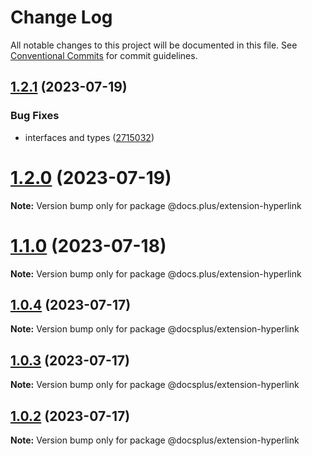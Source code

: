 # Change Log

All notable changes to this project will be documented in this file.
See [Conventional Commits](https://conventionalcommits.org) for commit guidelines.

## [1.2.1](https://github.com/HMarzban/extension-hyperlink/compare/v1.0.4...v1.2.1) (2023-07-19)


### Bug Fixes

* interfaces and types ([2715032](https://github.com/HMarzban/extension-hyperlink/commit/27150323de93cafc9e8463be1ac490342db46cd5))





# [1.2.0](https://github.com/HMarzban/extension-hyperlink/compare/v1.0.4...v1.2.0) (2023-07-19)

**Note:** Version bump only for package @docs.plus/extension-hyperlink





# [1.1.0](https://github.com/HMarzban/extension-hyperlink/compare/v1.0.4...v1.1.0) (2023-07-18)

**Note:** Version bump only for package @docs.plus/extension-hyperlink





## [1.0.4](https://github.com/HMarzban/extension-hyperlink/compare/v1.0.1...v1.0.4) (2023-07-17)

**Note:** Version bump only for package @docsplus/extension-hyperlink





## [1.0.3](https://github.com/HMarzban/extension-hyperlink/compare/v1.0.1...v1.0.3) (2023-07-17)

**Note:** Version bump only for package @docsplus/extension-hyperlink





## [1.0.2](https://github.com/HMarzban/extension-hyperlink/compare/v1.0.1...v1.0.2) (2023-07-17)

**Note:** Version bump only for package @docsplus/extension-hyperlink

